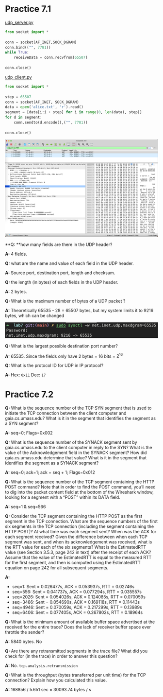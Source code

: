 # Practice 7.1

[udp_server.py](udp_server.py)

```python
from socket import *

conn = socket(AF_INET,SOCK_DGRAM)
conn.bind(("", 7781))
while True:
    receiveData = conn.recvfrom(65507)

conn.close()
```

[udp_client.py](udp_client.py)

```python
from socket import *

step = 65507
conn = socket(AF_INET, SOCK_DGRAM)
data = open('alice.txt', 'r').read()
segment = [data[i:i + step] for i in range(0, len(data), step)]
for d in segment:
    conn.sendto(d.encode(),("", 7781))

conn.close()
```

![](1.png)

**Q: **how many fields are there in the UDP header?

**A:** 4 fields.

**Q:** what are the name and value of each field in the UDP header.

**A:** Source port, destination port, length and checksum.

**Q:** the length (in bytes) of each fields in the UDP header.

**A:** 2 bytes.

**Q:** What is the maximum number of bytes of a UDP packet ?

**A:** Theoretically 65535 - 28 = 65507 bytes, but my system limits it to 9216 bytes, which can be changed

![](2.png)

**Q:** What is the largest possible destination port number?

**A:** 65535. Since the fields only have 2 bytes = 16 bits = $2^{16}$ 

**Q:** What is the protocol ID for UDP in IP protocol?

**A:** Hex: `0x11`   Dec: `17`

# Practice 7.2

**Q:** What is the sequence number of the TCP SYN segment that is used to initiate the TCP connection between the client computer and gaia.cs.umass.edu? What is it in the segment that identifies the segment as a SYN segment?

**A:** seq=0; Flags=0x002

**Q:** What is the sequence number of the SYNACK segment sent by gaia.cs.umass.edu to the client computer in reply to the SYN? What is the value of the Acknowledgement field in the SYNACK segment? How did gaia.cs.umass.edu determine that value? What is it in the segment that identifies the segment as a SYNACK segment?

**A:** seq=0; ack=1; ack = seq + 1; Flags=0x012

**Q:** What is the sequence number of the TCP segment containing the HTTP POST command? Note that in order to find the POST command, you’ll need to dig into the packet content field at the bottom of the Wireshark window, looking for a segment with a “POST” within its DATA field.

**A:** seq=1 & seq=566

**Q:** Consider the TCP segment containing the HTTP POST as the first segment in the TCP connection. What are the sequence numbers of the first six segments in the TCP connection (including the segment containing the HTTP POST)? At what time was each segment sent? When was the ACK for each segment received? Given the difference between when each TCP segment was sent, and when its acknowledgement was received, what is the RTT value for each of the six segments? What is the EstimatedRTT value (see Section 3.5.3, page 242 in text) after the receipt of each ACK? Assume that the value of the EstimatedRTT is equal to the measured RTT for the first segment, and then is computed using the EstimatedRTT equation on page 242 for all subsequent segments.

**A:** 

- seq=1: Sent = 0.026477s, ACK = 0.053937s, RTT = 0.02746s
- seq=556: Sent = 0.041737s, ACK = 0.077294s, RTT = 0.035557s
- seq=2026: Sent = 0.054026s, ACK = 0.124085s, RTT = 0.070059s
- seq=3486: Sent = 0.054690s, ACK = 0.169118s, RTT = 0.11443s
- seq=4946: Sent = 0.070059s, ACK = 0.217299s, RTT = 0.13989s
- seq=6406: Sent = 0.077405s, ACK = 0.267802s, RTT = 0.18964s

**Q:**  What is the minimum amount of available buffer space advertised at the received for the entire trace? Does the lack of receiver buffer space ever throttle the sender?

**A:** 5840 bytes. No

**Q:** Are there any retransmitted segments in the trace file? What did you check for (in the trace) in order to answer this question?

**A:** No. `tcp.analysis.retransmission`

**Q:** What is the throughput (bytes transferred per unit time) for the TCP connection? Explain how you calculated this value.

**A:** $168856$ / $5.651$ sec = 30093.74 bytes / s

